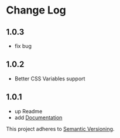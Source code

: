 # Change Log

## 1.0.3
- fix bug

## 1.0.2
- Better CSS Variables support

## 1.0.1
- up Readme
- add [Documentation](https://ououe.com/lib/postcss-propro.html)

This project adheres to [Semantic Versioning](http://semver.org/).
